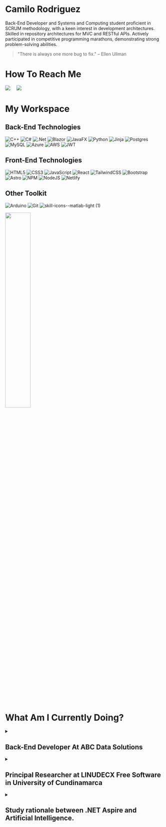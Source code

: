 # Camilo Rodriguez

Back-End Developer and Systems and Computing student proficient in SCRUM methodology, with a keen interest in development architectures. Skilled in repository architectures for MVC and RESTful APIs. Actively participated in competitive programming marathons, demonstrating strong problem-solving abilities.

> "There is always one more bug to fix."  – Ellen Ullman


# How To Reach Me
<p>
<a target="_blank"href="https://www.linkedin.com/in/ileriayo-adebiyi-0328b1101/"><img src="https://img.shields.io/badge/linkedin-%230077B5.svg?&style=for-the-badge&logo=linkedin&logoColor=white" /></a>&nbsp;&nbsp;&nbsp;&nbsp;
<a href="mailto:kamiloo@hotmail.com?subject=Hello%20Camilo,%20From%20Github"><img src="https://img.shields.io/badge/gmail-%23D14836.svg?&style=for-the-badge&logo=gmail&logoColor=white" /></a>&nbsp;&nbsp;&nbsp;&nbsp;
</p>

# My Workspace

## Back-End Technologies

![C++](https://img.shields.io/badge/c++-%2300599C.svg?style=for-the-badge&logo=c%2B%2B&logoColor=white)
![C#](https://img.shields.io/badge/c%23-%23239120.svg?style=for-the-badge&logo=csharp&logoColor=white)
![.Net](https://img.shields.io/badge/.NET-5C2D91?style=for-the-badge&logo=.net&logoColor=white)
![Blazor](https://img.shields.io/badge/blazor-%235C2D91.svg?style=for-the-badge&logo=blazor&logoColor=white)
![JavaFX](https://img.shields.io/badge/javafx-%23FF0000.svg?style=for-the-badge&logo=javafx&logoColor=white)
![Python](https://img.shields.io/badge/python-3670A0?style=for-the-badge&logo=python&logoColor=ffdd54)
![Jinja](https://img.shields.io/badge/jinja-white.svg?style=for-the-badge&logo=jinja&logoColor=black)
![Postgres](https://img.shields.io/badge/postgres-%23316192.svg?style=for-the-badge&logo=postgresql&logoColor=white)
![MySQL](https://img.shields.io/badge/mysql-4479A1.svg?style=for-the-badge&logo=mysql&logoColor=white)
![Azure](https://img.shields.io/badge/azure-%230072C6.svg?style=for-the-badge&logo=microsoftazure&logoColor=white)
![AWS](https://img.shields.io/badge/AWS-%23FF9900.svg?style=for-the-badge&logo=amazon-aws&logoColor=white)
![JWT](https://img.shields.io/badge/JWT-black?style=for-the-badge&logo=JSON%20web%20tokens)



## Front-End Technologies
![HTML5](https://img.shields.io/badge/html5-%23E34F26.svg?style=for-the-badge&logo=html5&logoColor=white)
![CSS3](https://img.shields.io/badge/css3-%231572B6.svg?style=for-the-badge&logo=css3&logoColor=white)
![JavaScript](https://img.shields.io/badge/javascript-%23323330.svg?style=for-the-badge&logo=javascript&logoColor=%23F7DF1E)
![React](https://img.shields.io/badge/react-%2320232a.svg?style=for-the-badge&logo=react&logoColor=%2361DAFB)
![TailwindCSS](https://img.shields.io/badge/tailwindcss-%2338B2AC.svg?style=for-the-badge&logo=tailwind-css&logoColor=white)
![Bootstrap](https://img.shields.io/badge/bootstrap-%238511FA.svg?style=for-the-badge&logo=bootstrap&logoColor=white)
![Astro](https://img.shields.io/badge/astro-%232C2052.svg?style=for-the-badge&logo=astro&logoColor=white)
![NPM](https://img.shields.io/badge/NPM-%23CB3837.svg?style=for-the-badge&logo=npm&logoColor=white)
![NodeJS](https://img.shields.io/badge/node.js-6DA55F?style=for-the-badge&logo=node.js&logoColor=white)
![Netlify](https://img.shields.io/badge/netlify-%23000000.svg?style=for-the-badge&logo=netlify&logoColor=#00C7B7)

## Other Toolkit
![Arduino](https://img.shields.io/badge/-Arduino-00979D?style=for-the-badge&logo=Arduino&logoColor=white)
![Git](https://img.shields.io/badge/git-%23F05033.svg?style=for-the-badge&logo=git&logoColor=white)
![skill-icons--matlab-light (1)](https://github.com/TatoNaranjo/TatoNaranjo/assets/104372184/30023460-d375-4ec1-a7ff-72857a601465)



<img width=40% align="center" src="https://github-readme-stats.vercel.app/api/top-langs/?username=TatoNaranjo&layout=compact&theme=holi" />


# What Am I Currently Doing?

<details>
<summary>
<h2>Back-End Developer At ABC Data Solutions</h2>
</summary>

![Python](https://img.shields.io/badge/python-3670A0?style=for-the-badge&logo=python&logoColor=ffdd54)
![C#](https://img.shields.io/badge/c%23-%23239120.svg?style=for-the-badge&logo=csharp&logoColor=white)

I am currently employed as a Back-End Software Engineer at ABC Data Solutions, where my primary focus is on improving system performance and enhancing user experience through cutting-edge technologies. Currently, i'm using Python and C# as the main programming languages.

In my role, I am responsible for:

- Architecting and developing microservices to support high-availability and fault-tolerant systems using C# and Python.
- Conducting code reviews and providing mentorship to junior developers to ensure code quality and adherence to best practices.
- Collaborating with cross-functional teams, including product managers and UX/UI designers, to define and refine product requirements.
- Implementing continuous integration and continuous deployment (CI/CD) pipelines to streamline the development process and reduce deployment time.
- Developing workflows and custom expert systems for healthcare.
- Staying current with industry trends and integrating new technologies to improve our development practices and product offerings.

</details>
  
<details>
  <summary>
<h2>Principal Researcher at LINUDECX Free Software in University of Cundinamarca</h2>
 </summary>

 ![Linux](https://img.shields.io/badge/Linux-FCC624?style=for-the-badge&logo=linux&logoColor=black)
 ![Ubuntu](https://img.shields.io/badge/Ubuntu-E95420?style=for-the-badge&logo=ubuntu&logoColor=white)
 ![C#](https://img.shields.io/badge/c%23-%23239120.svg?style=for-the-badge&logo=csharp&logoColor=white)
![.Net](https://img.shields.io/badge/.NET-5C2D91?style=for-the-badge&logo=.net&logoColor=white)

In my capacity as the Principal Researcher at LINUDECX Free Software at University of Cundinamarca, I lead research initiatives focused on the development and promotion of free and open-source software solutions. My key responsibilities include:

- Research Leadership, Leading a team of researchers and students in exploring innovative open-source software projects that address current technological challenges.
- Project Management, Overseeing the lifecycle of research projects from conception through to implementation and evaluation.
- Collaboration and Outreach, Collaborating with academic and industry partners to foster a community of practice around free software development.
- We are implementing an IoT system that combines the use of open-source applications with proprietary environments for the development of a blueberry crop within the university.
- Publication and Dissemination, Authoring research papers and presenting findings at conferences and seminars to contribute to the broader knowledge base and advocate for the adoption of free software.

</details>

<details>
  <summary>
<h2>Study rationale between .NET Aspire and Artificial Intelligence.</h2>
 </summary>

![C#](https://img.shields.io/badge/c%23-%23239120.svg?style=for-the-badge&logo=csharp&logoColor=white)
![.Net](https://img.shields.io/badge/.NET-5C2D91?style=for-the-badge&logo=.net&logoColor=white)
![Python](https://img.shields.io/badge/Python-3776AB?style=for-the-badge&logo=python&logoColor=white)
![TensorFlow](https://img.shields.io/badge/TensorFlow-FF6F00?style=for-the-badge&logo=tensorflow&logoColor=white)

Currently, I am studying .NET Aspire, as well as Artificial Intelligence with a particular interest in Convolutional Neural Networks and Machine Learning Modules. As part of my professional and academic development, I am involved in several activities including:

- NET Application Development: Delving into the use of .NET Aspire to create robust and scalable applications, using C# and other components of the .NET ecosystem.
- Artificial Intelligence Research: Exploring machine learning algorithms and convolutional neural networks (CNNs) for practical applications in computer vision and image processing.
- Implementation of AI Projects: Leading projects combining artificial intelligence and .NET, integrating machine learning modules into software applications to improve their functionality and performance.
- Interdisciplinary Collaboration: Collaborating with experts in different fields to apply AI and .NET techniques in multidisciplinary projects in my job, fostering knowledge sharing and innovation.

</details>

